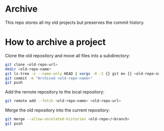 # Archive

This repo stores all my old projects but preserves the commit history.

# How to archive a project

Clone the old repository and move all files into a subdirectory:

```bash
git clone <old-repo-url>
mkdir <old-repo-name>
git ls-tree -z --name-only HEAD | xargs -0 -I {} git mv {} <old-repo-name>
git commit -m "Archived <old-repo-name>"
git push
```

Add the remote repository to the local repository:

```bash
git remote add --fetch <old-repo-name> <old-repo-url>
```

Merge the old repository into the current repository:

```bash
git merge --allow-unrelated-histories <old-repo>/<branch>
git push
```
